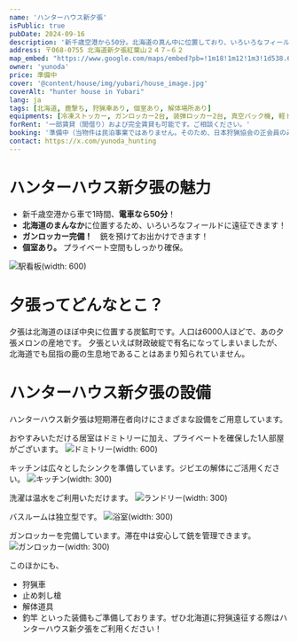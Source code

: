 ```yaml
---
name: 'ハンターハウス新夕張'
isPublic: true
pubDate: 2024-09-16
description: '新千歳空港から50分。北海道の真ん中に位置しており、いろいろなフィールドに遠征できます。猟車あります。'
address: 〒068-0755 北海道新夕張紅葉山２４７−６２
map_embed: "https://www.google.com/maps/embed?pb=!1m18!1m12!1m3!1d538.6244955196777!2d142.03461829901698!3d42.93895004084584!2m3!1f0!2f0!3f0!3m2!1i1024!2i768!4f13.1!3m3!1m2!1s0x5f74c1aad6971645%3A0x7aa5755014fabbdd!2z44OP44Oz44K_44O844OP44Km44K55aSV5by1!5e1!3m2!1sja!2sjp!4v1724611660591!5m2!1sja!2sjp"
owner: 'yunoda'
price: 準備中
cover: '@content/house/img/yubari/house_image.jpg'
coverAlt: "hunter house in Yubari"
lang: ja
tags: [北海道, 鹿撃ち, 狩猟車あり, 個室あり, 解体場所あり]
equipments: [冷凍ストッカー, ガンロッカー2台, 装弾ロッカー2台, 真空パック機, 軽トラック, 解体道具, 浴室完備, 汲み取りトイレ, 渓流釣り装備, カセットガスコンロ, 洗濯機, 駐車場2台]
forRent: '一部賃貸（間借り）および完全賃貸も可能です。ご相談ください。'
booking: '準備中（当物件は民泊事業ではありません。そのため、日本狩猟協会の正会員のみ利用できます。）' 
contact: https://x.com/yunoda_hunting
---
```


# ハンターハウス新夕張の魅力

- 新千歳空港から車で1時間、**電車なら50分**！
- **北海道のまんなか**に位置するため、いろいろなフィールドに遠征できます！
- **ガンロッカー完備！**　銃を預けてお出かけできます！
- **個室あり。** プライベート空間もしっかり確保。


![駅看板](@content/house/img/yubari/yubari_town.jpg)(width: 600)

# 夕張ってどんなとこ？
夕張は北海道のほぼ中央に位置する炭鉱町です。人口は6000人ほどで、あの夕張メロンの産地です。
夕張といえば財政破綻で有名になってしまいましたが、北海道でも屈指の鹿の生息地であることはあまり知られていません。


# ハンターハウス新夕張の設備
ハンターハウス新夕張は短期滞在者向けにさまざまな設備をご用意しています。

おやすみいただける居室はドミトリーに加え、プライベートを確保した1人部屋がございます。
![ドミトリー](@content/house/img/yubari/dormitory.jpg)(width: 600)

キッチンは広々としたシンクを準備しています。ジビエの解体にご活用ください。
![キッチン](@content/house/img/yubari/kitchen.jpg)(width: 300)

洗濯は温水をご利用いただけます。
![ランドリー](@content/house/img/yubari/laundry.jpg)(width: 300)

バスルームは独立型です。
![浴室](@content/house/img/yubari/bathroom.jpg)(width: 300)

ガンロッカーを完備しています。滞在中は安心して銃を管理できます。
![ガンロッカー](@content/house/img/yubari/gunrocker.jpg)(width: 300)

このほかにも、
- 狩猟車
- 止め刺し槍
- 解体道具
- 釣竿
といった装備もご準備しております。ぜひ北海道に狩猟遠征する際はハンターハウス新夕張をご利用ください！